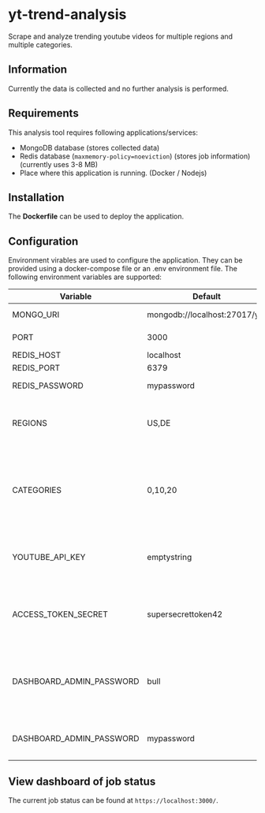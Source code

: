 # yt-trend-analysis
Scrape and analyze trending youtube videos for multiple regions and multiple categories.

## Information
Currently the data is collected and no further analysis is performed.

## Requirements
This analysis tool requires following applications/services:
- MongoDB database (stores collected data)
- Redis database (```maxmemory-policy=noeviction```) (stores job information) (currently uses 3-8 MB)
- Place where this application is running. (Docker / Nodejs)
## Installation
The **Dockerfile** can be used to deploy the application.

## Configuration
Environment virables are used to configure the application. They can be provided using a docker-compose file or an .env environment file. The following environment variables are supported:
  
| Variable | Default | Description |
| --- | --- | --- |
| MONGO_URI | mongodb://localhost:27017/yta | Connect to mongodb. |
| PORT | 3000 | Application port |
| REDIS_HOST | localhost | Redis host |
| REDIS_PORT | 6379 | Redis port |
| REDIS_PASSWORD | mypassword | Redis password |
| REGIONS| US,DE | List of available regions for the youtube data api v3 |
| CATEGORIES | 0,10,20 | List of categories for the youtube data api v3 which are fetched for each region. |
| YOUTUBE_API_KEY | emptystring | Your YouTube API key used for youtube data api v3. |
| ACCESS_TOKEN_SECRET | supersecrettoken42 | The token used to create jwt for admin user of the dashboard |
| DASHBOARD_ADMIN_PASSWORD | bull | The username of the dashboard administrator (the only user) |
| DASHBOARD_ADMIN_PASSWORD | mypassword | The password of the admin user. |

## View dashboard of job status
The current job status can be found at ```https://localhost:3000/```.